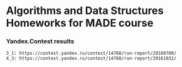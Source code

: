 # Algorithms and Data Structures Homeworks for MADE course

### Yandex.Contest results

	3_1: https://contest.yandex.ru/contest/14768/run-report/29160700/
	4_3: https://contest.yandex.ru/contest/14768/run-report/29161032/